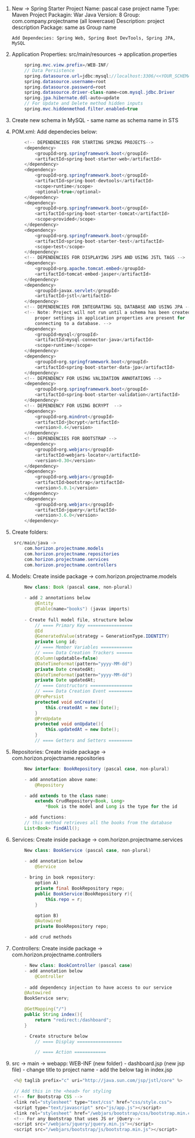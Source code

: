 1.	New -> Spring Starter Project
		Name: pascal case project name
		Type: Maven Project
		Packagin: War
		Java Version: 8
		Group: com.company.projectname (all lowercase)
		Description: project description
		Package: same as Group name

		Add Dependecies: Spring Web, Spring Boot DevTools, Spring JPA, MySQL

2. Application Properties:
    src/main/resources -> application.properties
```java
		spring.mvc.view.prefix=/WEB-INF/
		// Data Persistence
		spring.datasource.url=jdbc:mysql://localhost:3306/<<YOUR_SCHEMA_NAME>>
		spring.datasource.username=root
		spring.datasource.password=root
		spring.datasource.driver-class-name=com.mysql.jdbc.Driver
		spring.jpa.hibernate.ddl-auto=update
		// For Update and Delete method hidden inputs
		spring.mvc.hiddenmethod.filter.enabled=true
```

3. Create new schema in MySQL
		- same name as schema name in STS

4.	POM.xml:
		Add dependecies below:
```java
        <!-- DEPENDENCIES FOR STARTING SPRING PROJECTS-->
        <dependency>
            <groupId>org.springframework.boot</groupId>
            <artifactId>spring-boot-starter-web</artifactId>
        </dependency>
        <dependency>
            <groupId>org.springframework.boot</groupId>
            <artifactId>spring-boot-devtools</artifactId>
            <scope>runtime</scope>
            <optional>true</optional>
        </dependency>
        <dependency>
            <groupId>org.springframework.boot</groupId>
            <artifactId>spring-boot-starter-tomcat</artifactId>
            <scope>provided</scope>
        </dependency>
        <dependency>
            <groupId>org.springframework.boot</groupId>
            <artifactId>spring-boot-starter-test</artifactId>
            <scope>test</scope>
        </dependency>
        <!-- DEPENDENCIES FOR DISPLAYING JSPS AND USING JSTL TAGS -->
        <dependency>
            <groupId>org.apache.tomcat.embed</groupId>
            <artifactId>tomcat-embed-jasper</artifactId>
        </dependency>
        <dependency>
            <groupId>javax.servlet</groupId>
            <artifactId>jstl</artifactId>
        </dependency>
        <!-- DEPENDENCIES FOR INTEGRATING SQL DATABASE AND USING JPA -->
        <!-- Note: Project will not run until a schema has been created and the 
            proper settings in application properties are present for 
            connecting to a database. -->
        <dependency>
            <groupId>mysql</groupId>
            <artifactId>mysql-connector-java</artifactId>
            <scope>runtime</scope>
        </dependency>
        <dependency>
            <groupId>org.springframework.boot</groupId>
            <artifactId>spring-boot-starter-data-jpa</artifactId>
        </dependency>
        <!-- DEPENDENCY FOR USING VALIDATION ANNOTATIONS -->
        <dependency>
            <groupId>org.springframework.boot</groupId>
            <artifactId>spring-boot-starter-validation</artifactId>
        </dependency>
        <!-- DEPENDENCY FOR USING BCRYPT  -->
        <dependency>
            <groupId>org.mindrot</groupId>
            <artifactId>jbcrypt</artifactId>
            <version>0.4</version>
        </dependency>
        <!-- DEPENDENCIES FOR BOOTSTRAP -->
        <dependency>
            <groupId>org.webjars</groupId>
            <artifactId>webjars-locator</artifactId>
            <version>0.30</version>
        </dependency>
        <dependency>
            <groupId>org.webjars</groupId>
            <artifactId>bootstrap</artifactId>
            <version>5.0.1</version>
        </dependency>
        <dependency>
            <groupId>org.webjars</groupId>
            <artifactId>jquery</artifactId>
            <version>3.6.0</version>
        </dependency>
```

5. Create folders:
```java
    src/main/java ->
        com.horizon.projectname.models
        com.horizon.projectname.repositories
        com.horizon.projectname.services
        com.horizon.projectname.controllers
```

4. Models:
    Create inside package -> com.horizon.projectname.models
```java
		New class: Book (pascal case, non-plural)
		
		- add 2 annotations below
			@Entity
			@Table(name="books") (javax imports)
		
		- Create full model file, structure below
			// ==== Primary Key =================
            @Id
            @GeneratedValue(strategy = GenerationType.IDENTITY)
            private Long id;
			// ==== Member Variables ============
			// ==== Data Creation Trackers ======
            @Column(updatable=false)
            @DateTimeFormat(pattern="yyyy-MM-dd")
            private Date createdAt;
            @DateTimeFormat(pattern="yyyy-MM-dd")
            private Date updatedAt;
			// ==== Constructors ================
			// ==== Data Creation Event =========
            @PrePersist
            protected void onCreate(){
                this.createdAt = new Date();
            }
            @PreUpdate
            protected void onUpdate(){
                this.updatedAt = new Date();
            }
			// ==== Getters and Setters =========
```

5. Repositories:
    Create inside package -> com.horizon.projectname.repositories
```java
		New interface: BookRepository (pascal case, non-plural)

		- add annotation above name:
			@Repository

		- add extends to the class name:
			extends CrudRepository<Book, Long>
				*Book is the model and Long is the type for the id

        - add functions:
        // this method retrieves all the books from the database
        List<Book> findAll();
```

6. Services:
    Create inside package -> com.horizon.projectname.services
```java
        New class: BookService (pascal case, non-plural)

		- add annotation below
			@Service
        
        - bring in book repository:
            option A)
            private final BookRepository repo;
            public BookService(BookRepository r){
                this.repo = r;
            }

            option B)
            @Autowired
            private BookRepository repo;

        - add crud methods
```

7. Controllers:
    Create inside package -> com.horizon.projectname.controllers
```java
		- New class: BookController (pascal case)
		- add annotation below
			@Controller
        
        - add dependency injection to have access to our service
        @Autowired
        BookService serv;

        @GetMapping("/")
        public String index(){
            return "redirect:/dashboard";
        }

        - Create structure below
			// ==== Display =================

			// ==== Action ============
```

9. 	src -> main -> webapp: WEB-INF (new folder)
		- dashboard.jsp (new jsp file)
			- change title to project name
			- add the below tag in index.jsp
```java
	<%@ taglib prefix="c" uri="http://java.sun.com/jsp/jstl/core" %>

	// Add this in the <head> for styling
	<!-- for Bootstrap CSS -->
	<link rel="stylesheet" type="text/css" href="css/style.css">
	<script type="text/javascript" src="js/app.js"></script>
	<link rel="stylesheet" href="/webjars/bootstrap/css/bootstrap.min.css" />
	<!-- For any Bootstrap that uses JS or jQuery-->
	<script src="/webjars/jquery/jquery.min.js"></script>
	<script src="/webjars/bootstrap/js/bootstrap.min.js"></script>
```


